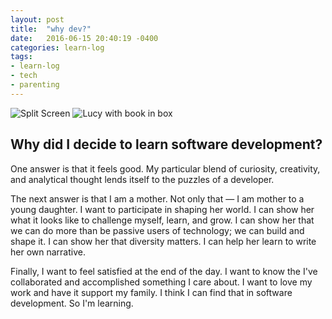 ```yaml
---
layout: post
title:  "why dev?"
date:   2016-06-15 20:40:19 -0400
categories: learn-log
tags:
- learn-log
- tech
- parenting
---
```



<img src="https://c3.staticflickr.com/8/7293/27420668330_96666a0036.jpg" alt="Split Screen">
<img src="https://c8.staticflickr.com/8/7417/27088517983_673fb73372.jpg" alt="Lucy with book in box">


## Why did I decide to learn software development?

One answer is that it feels good. My particular blend of curiosity, creativity, and analytical thought lends itself to the puzzles of a developer.

The next answer is that I am a mother. Not only that — I am mother to a young daughter. I want to participate in shaping her world. I can show her what it looks like to challenge myself, learn, and grow. I can show her that we can do more than be passive users of technology; we can build and shape it. I can show her that diversity matters. I can help her learn to write her own narrative.

Finally, I want to feel satisfied at the end of the day. I want to know the I've collaborated and accomplished something I care about. I want to love my work and have it support my family. I think I can find that in software development. So I'm learning.
